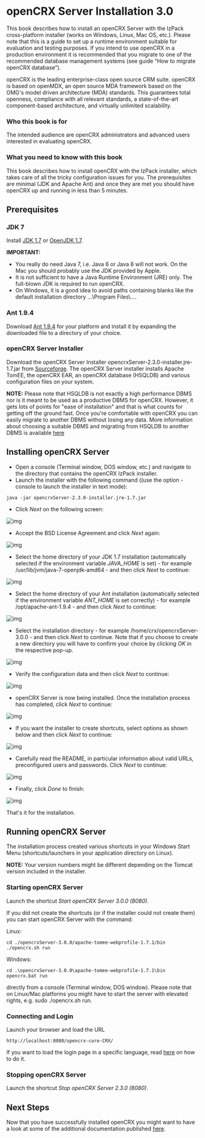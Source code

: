 # openCRX Server Installation 3.0 #
This book describes how to install an openCRX Server with the IzPack cross-platform installer 
(works on Windows, Linux, Mac OS, etc.). Please note that this is a guide to set up a runtime 
environment suitable for evaluation and testing purposes. If you intend to use openCRX in a 
production environment it is recommended that you migrate to one of the recommended database 
management systems (see guide “How to migrate openCRX database”).

openCRX is the leading enterprise-class open source CRM suite. openCRX is based on openMDX, 
an open source MDA framework based on the OMG's model driven architecture (MDA) standards. 
This guarantees total openness, compliance with all relevant standards, a state-of-the-art 
component-based architecture, and virtually unlimited scalability.

### Who this book is for ###
The intended audience are openCRX administrators and advanced users interested in evaluating openCRX.

### What you need to know with this book ###
This book describes how to install openCRX with the IzPack installer, which takes care of 
all the tricky configuration issues for you. The prerequisites are minimal (JDK and Apache Ant) 
and once they are met you should have openCRX up and running in less than 5 minutes.

## Prerequisites ##

### JDK 7 ###
Install [JDK 1.7](http://www.oracle.com/technetwork/java/javase/downloads/) or [OpenJDK 1.7](https://jdk7.java.net/).

__IMPORTANT:__

* You really do need Java 7, i.e. Java 6 or Java 8 will not work. On the Mac you should 
  probably use the JDK provided by Apple.
* It is not sufficient to have a Java Runtime Environment (JRE) only. The full-blown JDK 
  is required to run openCRX.
* On Windows, it is a good idea to avoid paths containing blanks like the default installation 
  directory ...\\Program Files\\....

### Ant 1.9.4 ###
Download [Ant 1.9.4](http://ant.apache.org/) for your platform and install it by expanding the downloaded file to a directory of your choice.

### openCRX Server Installer ###
Download the openCRX Server Installer opencrxServer-2.3.0-installer.jre-1.7.jar from 
[Sourceforge](http://www.opencrx.org/downloads.htm). The openCRX Server installer installs Apache TomEE, the openCRX EAR, 
an openCRX database (HSQLDB) and various configuration files on your system.

__NOTE:__
Please note that HSQLDB is not exactly a high performance DBMS nor is it meant to be 
used as a productive DBMS for openCRX. However, it gets lots of points for "ease of installation" 
and that is what counts for getting off the ground fast. Once you're comfortable with openCRX you 
can easily migrate to another DBMS without losing any data. More information about choosing a 
suitable DBMS and migrating from HSQLDB to another DBMS is available [here](http://www.opencrx.org/faq.htm#changedb)

## Installing openCRX Server ##

* Open a console (Terminal window, DOS window, etc.) and navigate to the directory 
  that contains the openCRX IzPack installer.
* Launch the installer with the following command ((use the option -console to launch 
  the installer in text mode):


```
java -jar opencrxServer-2.3.0-installer.jre-1.7.jar
```


* Click _Next_ on the following screen:

![img](Admin/files/InstallerServer/pic010.png)

* Accept the BSD License Agreement and click _Next_ again:

![img](Admin/files/InstallerServer/pic020.png)

* Select the home directory of your JDK 1.7 installation (automatically selected if the environment 
  variable _JAVA\_HOME_ is set) - for example /usr/lib/jvm/java-7-openjdk-amd64 - and then click 
  _Next_ to continue:
  
![img](Admin/files/InstallerServer/pic030.png)

* Select the home directory of your Ant installation (automatically selected if  the environment 
  variable _ANT\_HOME_ is set correctly) - for example /opt/apache-ant-1.9.4 - and then click _Next_ 
  to continue:
  
![img](Admin/files/InstallerServer/pic040.png)

* Select the installation directory - for example /home/crx/opencrxServer-3.0.0 - and then click 
  _Next_ to continue. Note that if you choose to create a new directory you will have to confirm 
  your choice by clicking _OK_ in the respective pop-up.
  
![img](Admin/files/InstallerServer/pic050.png)

* Verify the configuration data and then click _Next_ to continue:

![img](Admin/files/InstallerServer/pic060.png)

* openCRX Server is now being installed. Once the installation process has completed, 
  click _Next_ to continue:

![img](Admin/files/InstallerServer/pic070.png)

* If you want the installer to create shortcuts, select options as shown below and then 
  click _Next_ to continue:

![img](Admin/files/InstallerServer/pic080.png)

* Carefully read the README, in particular information about  valid URLs, 
  preconfigured users and passwords. Click _Next_ to continue:
  
![img](Admin/files/InstallerServer/pic090.png)

* Finally, click _Done_ to finish:

![img](Admin/files/InstallerServer/pic100.png)

That's it for the installation.

## Running openCRX Server ##
The installation process created various shortcuts in your Windows Start Menu 
(shortcuts/launchers in your application directory on Linux). 

__NOTE:__ Your version numbers might be different depending on the Tomcat version included in the installer.

### Starting openCRX Server ###
Launch the shortcut _Start openCRX Server 3.0.0 (8080)_.

If you did not create the shortcuts (or if the installer could not create them) you can start 
openCRX Server with the command:

Linux:

```
cd ./opencrxServer-3.0.0/apache-tomee-webprofile-1.7.1/bin
./opencrx.sh run
```

Windows:

```
cd .\opencrxServer-3.0.0\apache-tomee-webprofile-1.7.1\bin
opencrx.bat run
```

directly from a console (Terminal window, DOS window). Please note that on 
Linux/Mac platforms you might have to start the server with elevated rights, 
e.g. sudo ./opencrx.sh run.

### Connecting and Login ###
Launch your browser and load the URL

```
http://localhost:8080/opencrx-core-CRX/
```

If you want to load the login page in a specific language, 
read [here](http://www.opencrx.org/faq.htm#login) on how to do it.

### Stopping openCRX Server ###
Launch the shortcut _Stop openCRX Server 2.3.0 (8080)_.

## Next Steps ##
Now that you have successfully installed openCRX you might want to have a look at some of 
the additional documentation published [here](http://www.opencrx.org/documents.htm).
